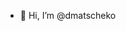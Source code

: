 - 👋 Hi, I’m @dmatscheko

<!---

- 👀 I’m interested in ...
- 🌱 I’m currently learning ...
- 💞️ I’m looking to collaborate on ...
- 📫 How to reach me ...

dmatscheko/dmatscheko is a ✨ special ✨ repository because its `README.md` (this file) appears on your GitHub profile.
You can click the Preview link to take a look at your changes.
--->
